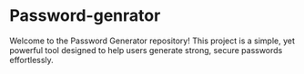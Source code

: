 # Password-genrator
Welcome to the Password Generator repository! This project is a simple, yet powerful tool designed to help users generate strong, secure passwords effortlessly.
